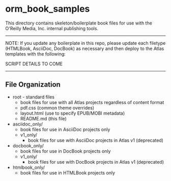 # orm_book_samples

This directory contains skeleton/boilerplate book files for use with the O'Reilly Media, Inc. internal publishing tools.

----
NOTE: If you update any boilerplate in this repo, please update each filetype (HTMLBook, AsciiDoc, DocBook) as necessary and then deploy to the Atlas templates with the following:

SCRIPT DETAILS TO COME

----

## File Organization

* root - standard files
  * book files for use with all Atlas projects regardless of content format
  * pdf.css (common theme overrides)
  * layout.html (use to specify EPUB/MOBI metadata)
  * README.md (this file)
* asciidoc_only/
  * book files for use in AsciiDoc projects only
  * v1_only/
    * book files for use with AsciiDoc projects in Atlas v1 (deprecated)
* docbook_only/
  * book files for use in DocBook projects only
  * v1_only/
    * book files for use with DocBook projects in Atlas v1 (deprecated)
* htmlbook_only/
  * book files for use in HTMLBook projects only
